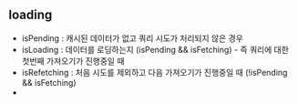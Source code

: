 
## loading


- isPending : 캐시된 데이터가 없고 쿼리 시도가 처리되지 않은 경우
- isLoading : 데이터를 로딩하는지 (isPending && isFetching) - 즉 쿼리에 대한 첫번째 가져오기가 진행중일 때
- isRefetching : 처음 시도를 제외하고 다음 가져오기가 진행중일 때 (!isPending && isFetching)
- 